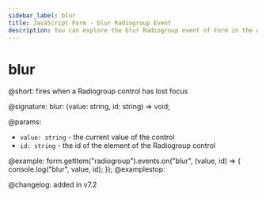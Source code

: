```yaml
---
sidebar_label: blur
title: JavaScript Form - blur Radiogroup Event 
description: You can explore the blur Radiogroup event of Form in the documentation of the DHTMLX JavaScript UI library. Browse developer guides and API reference, try out code examples and live demos, and download a free 30-day evaluation version of DHTMLX Suite 7.
---
```


# blur

@short: fires when a Radiogroup control has lost focus

@signature: blur: (value: string, id: string) => void;

@params:
- `value: string` - the current value of the control
- `id: string` - the id of the element of the Radiogroup control

@example:
form.getItem("radiogroup").events.on("blur", (value, id) => {
    console.log("blur", value, id);
});
@examplestop:

@changelog: added in v7.2
